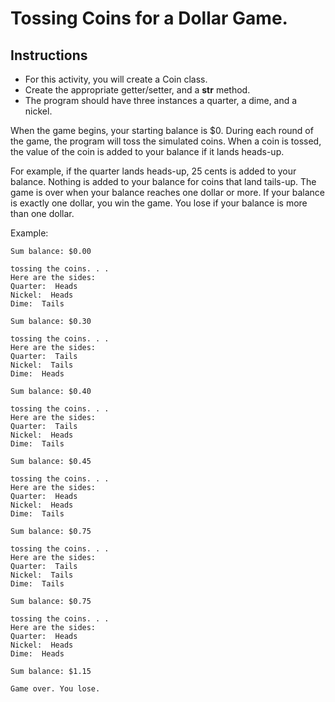 # Tossing Coins for a Dollar Game.

## Instructions 
- For this activity, you will create a Coin class. 
- Create the appropriate getter/setter, and a __str__ method.  
- The program should have three instances a quarter, a dime, and a nickel. 


When the game begins, your starting balance is $0.  During each round of the game, the program will toss the simulated coins.  When a coin is tossed, the value of the coin is added to your balance if it lands heads-up.  

For example, if the quarter lands heads-up, 25 cents is added to your balance.  Nothing is added to your balance for coins that land tails-up.  The game is over when your balance reaches one dollar or more.  If your balance is exactly one dollar, you win the game.  You lose if your balance is more than one dollar.

Example: 
```
Sum balance: $0.00

tossing the coins. . .
Here are the sides:
Quarter:  Heads
Nickel:  Heads
Dime:  Tails

Sum balance: $0.30

tossing the coins. . .
Here are the sides:
Quarter:  Tails
Nickel:  Tails
Dime:  Heads

Sum balance: $0.40

tossing the coins. . .
Here are the sides:
Quarter:  Tails
Nickel:  Heads
Dime:  Tails

Sum balance: $0.45

tossing the coins. . .
Here are the sides:
Quarter:  Heads
Nickel:  Heads
Dime:  Tails

Sum balance: $0.75

tossing the coins. . .
Here are the sides:
Quarter:  Tails
Nickel:  Tails
Dime:  Tails

Sum balance: $0.75

tossing the coins. . .
Here are the sides:
Quarter:  Heads
Nickel:  Heads
Dime:  Heads

Sum balance: $1.15

Game over. You lose.
```
